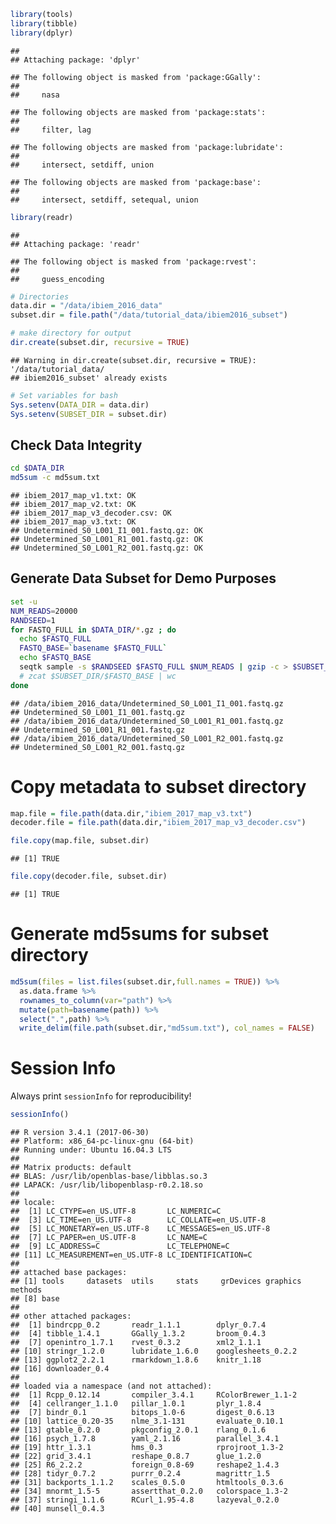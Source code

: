 ``` r
library(tools)
library(tibble)
library(dplyr)
```

    ## 
    ## Attaching package: 'dplyr'

    ## The following object is masked from 'package:GGally':
    ## 
    ##     nasa

    ## The following objects are masked from 'package:stats':
    ## 
    ##     filter, lag

    ## The following objects are masked from 'package:lubridate':
    ## 
    ##     intersect, setdiff, union

    ## The following objects are masked from 'package:base':
    ## 
    ##     intersect, setdiff, setequal, union

``` r
library(readr)
```

    ## 
    ## Attaching package: 'readr'

    ## The following object is masked from 'package:rvest':
    ## 
    ##     guess_encoding

``` r
# Directories
data.dir = "/data/ibiem_2016_data"
subset.dir = file.path("/data/tutorial_data/ibiem2016_subset")

# make directory for output
dir.create(subset.dir, recursive = TRUE)
```

    ## Warning in dir.create(subset.dir, recursive = TRUE): '/data/tutorial_data/
    ## ibiem2016_subset' already exists

``` r
# Set variables for bash
Sys.setenv(DATA_DIR = data.dir)
Sys.setenv(SUBSET_DIR = subset.dir)
```

Check Data Integrity
--------------------

``` bash
cd $DATA_DIR
md5sum -c md5sum.txt
```

    ## ibiem_2017_map_v1.txt: OK
    ## ibiem_2017_map_v2.txt: OK
    ## ibiem_2017_map_v3_decoder.csv: OK
    ## ibiem_2017_map_v3.txt: OK
    ## Undetermined_S0_L001_I1_001.fastq.gz: OK
    ## Undetermined_S0_L001_R1_001.fastq.gz: OK
    ## Undetermined_S0_L001_R2_001.fastq.gz: OK

Generate Data Subset for Demo Purposes
--------------------------------------

``` bash
set -u
NUM_READS=20000
RANDSEED=1
for FASTQ_FULL in $DATA_DIR/*.gz ; do
  echo $FASTQ_FULL
  FASTQ_BASE=`basename $FASTQ_FULL`
  echo $FASTQ_BASE
  seqtk sample -s $RANDSEED $FASTQ_FULL $NUM_READS | gzip -c > $SUBSET_DIR/$FASTQ_BASE
  # zcat $SUBSET_DIR/$FASTQ_BASE | wc
done
```

    ## /data/ibiem_2016_data/Undetermined_S0_L001_I1_001.fastq.gz
    ## Undetermined_S0_L001_I1_001.fastq.gz
    ## /data/ibiem_2016_data/Undetermined_S0_L001_R1_001.fastq.gz
    ## Undetermined_S0_L001_R1_001.fastq.gz
    ## /data/ibiem_2016_data/Undetermined_S0_L001_R2_001.fastq.gz
    ## Undetermined_S0_L001_R2_001.fastq.gz

Copy metadata to subset directory
=================================

``` r
map.file = file.path(data.dir,"ibiem_2017_map_v3.txt")
decoder.file = file.path(data.dir,"ibiem_2017_map_v3_decoder.csv")

file.copy(map.file, subset.dir)
```

    ## [1] TRUE

``` r
file.copy(decoder.file, subset.dir)
```

    ## [1] TRUE

Generate md5sums for subset directory
=====================================

``` r
md5sum(files = list.files(subset.dir,full.names = TRUE)) %>%
  as.data.frame %>%
  rownames_to_column(var="path") %>%
  mutate(path=basename(path)) %>%
  select(".",path) %>%
  write_delim(file.path(subset.dir,"md5sum.txt"), col_names = FALSE)
```

Session Info
============

Always print `sessionInfo` for reproducibility!

``` r
sessionInfo()
```

    ## R version 3.4.1 (2017-06-30)
    ## Platform: x86_64-pc-linux-gnu (64-bit)
    ## Running under: Ubuntu 16.04.3 LTS
    ## 
    ## Matrix products: default
    ## BLAS: /usr/lib/openblas-base/libblas.so.3
    ## LAPACK: /usr/lib/libopenblasp-r0.2.18.so
    ## 
    ## locale:
    ##  [1] LC_CTYPE=en_US.UTF-8       LC_NUMERIC=C              
    ##  [3] LC_TIME=en_US.UTF-8        LC_COLLATE=en_US.UTF-8    
    ##  [5] LC_MONETARY=en_US.UTF-8    LC_MESSAGES=en_US.UTF-8   
    ##  [7] LC_PAPER=en_US.UTF-8       LC_NAME=C                 
    ##  [9] LC_ADDRESS=C               LC_TELEPHONE=C            
    ## [11] LC_MEASUREMENT=en_US.UTF-8 LC_IDENTIFICATION=C       
    ## 
    ## attached base packages:
    ## [1] tools     datasets  utils     stats     grDevices graphics  methods  
    ## [8] base     
    ## 
    ## other attached packages:
    ##  [1] bindrcpp_0.2       readr_1.1.1        dplyr_0.7.4       
    ##  [4] tibble_1.4.1       GGally_1.3.2       broom_0.4.3       
    ##  [7] openintro_1.7.1    rvest_0.3.2        xml2_1.1.1        
    ## [10] stringr_1.2.0      lubridate_1.6.0    googlesheets_0.2.2
    ## [13] ggplot2_2.2.1      rmarkdown_1.8.6    knitr_1.18        
    ## [16] downloader_0.4    
    ## 
    ## loaded via a namespace (and not attached):
    ##  [1] Rcpp_0.12.14       compiler_3.4.1     RColorBrewer_1.1-2
    ##  [4] cellranger_1.1.0   pillar_1.0.1       plyr_1.8.4        
    ##  [7] bindr_0.1          bitops_1.0-6       digest_0.6.13     
    ## [10] lattice_0.20-35    nlme_3.1-131       evaluate_0.10.1   
    ## [13] gtable_0.2.0       pkgconfig_2.0.1    rlang_0.1.6       
    ## [16] psych_1.7.8        yaml_2.1.16        parallel_3.4.1    
    ## [19] httr_1.3.1         hms_0.3            rprojroot_1.3-2   
    ## [22] grid_3.4.1         reshape_0.8.7      glue_1.2.0        
    ## [25] R6_2.2.2           foreign_0.8-69     reshape2_1.4.3    
    ## [28] tidyr_0.7.2        purrr_0.2.4        magrittr_1.5      
    ## [31] backports_1.1.2    scales_0.5.0       htmltools_0.3.6   
    ## [34] mnormt_1.5-5       assertthat_0.2.0   colorspace_1.3-2  
    ## [37] stringi_1.1.6      RCurl_1.95-4.8     lazyeval_0.2.0    
    ## [40] munsell_0.4.3
